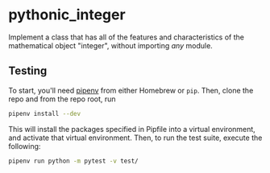 # pythonic_integer

Implement a class that has all of the features and characteristics
of the mathematical object "integer", without importing _any_ module.

## Testing
To start, you'll need [pipenv](https://docs.pipenv.org/) from either
Homebrew or `pip`. Then, clone the repo and from the repo root, run 
```bash
pipenv install --dev
```
This will install the packages specified in Pipfile into a virtual
environment, and activate that virtual environment. Then, to run
the test suite, execute the following:
```bash
pipenv run python -m pytest -v test/
```

